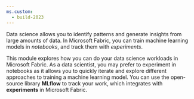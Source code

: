 ```yaml
---
ms.custom:
  - build-2023
---
```

Data science allows you to identify patterns and generate insights from large amounts of data. In Microsoft Fabric, you can train machine learning models in *notebooks*, and track them with *experiments*.

This module explores how you can do your data science workloads in Microsoft Fabric. As a data scientist, you may prefer to experiment in notebooks as it allows you to quickly iterate and explore different approaches to training a machine learning model. You can use the open-source library **MLflow** to track your work, which integrates with **experiments** in Microsoft Fabric.
